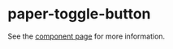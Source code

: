 paper-toggle-button
===================

See the [component page](https://www.polymer-project.org/docs/elements/paper-elements.html#paper-toggle-button) for more information.
